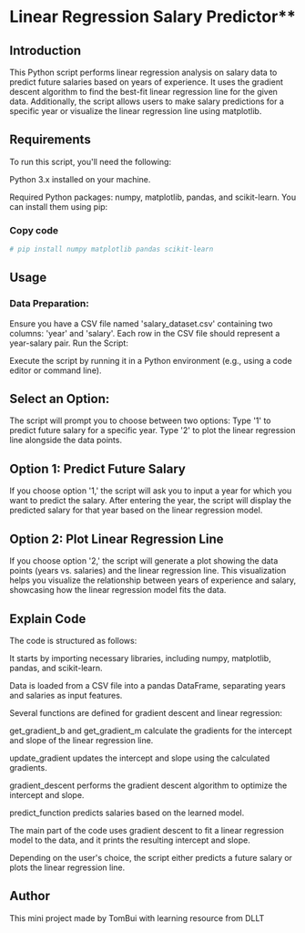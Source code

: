 # Linear Regression Salary Predictor**

## Introduction
This Python script performs linear regression analysis on salary data to predict future salaries based on years of experience. It uses the gradient descent algorithm to find the best-fit linear regression line for the given data. Additionally, the script allows users to make salary predictions for a specific year or visualize the linear regression line using matplotlib.

## Requirements
To run this script, you'll need the following:

Python 3.x installed on your machine.

Required Python packages: numpy, matplotlib, pandas, and scikit-learn. You can install them using pip:

### Copy code
```bash
# pip install numpy matplotlib pandas scikit-learn
```
## Usage
### Data Preparation:

Ensure you have a CSV file named 'salary_dataset.csv' containing two columns: 'year' and 'salary'.
Each row in the CSV file should represent a year-salary pair.
Run the Script:

Execute the script by running it in a Python environment (e.g., using a code editor or command line).
## Select an Option:

The script will prompt you to choose between two options:
Type '1' to predict future salary for a specific year.
Type '2' to plot the linear regression line alongside the data points.
## Option 1: Predict Future Salary
If you choose option '1,' the script will ask you to input a year for which you want to predict the salary.
After entering the year, the script will display the predicted salary for that year based on the linear regression model.
## Option 2: Plot Linear Regression Line
If you choose option '2,' the script will generate a plot showing the data points (years vs. salaries) and the linear regression line.
This visualization helps you visualize the relationship between years of experience and salary, showcasing how the linear regression model fits the data.
## Explain Code
The code is structured as follows:

It starts by importing necessary libraries, including numpy, matplotlib, pandas, and scikit-learn.

Data is loaded from a CSV file into a pandas DataFrame, separating years and salaries as input features.

Several functions are defined for gradient descent and linear regression:

get_gradient_b and get_gradient_m calculate the gradients for the intercept and slope of the linear regression line.

update_gradient updates the intercept and slope using the calculated gradients.

gradient_descent performs the gradient descent algorithm to optimize the intercept and slope.

predict_function predicts salaries based on the learned model.

The main part of the code uses gradient descent to fit a linear regression model to the data, and it prints the resulting intercept and slope.

Depending on the user's choice, the script either predicts a future salary or plots the linear regression line.

## Author
This mini project made by TomBui with learning resource from DLLT
